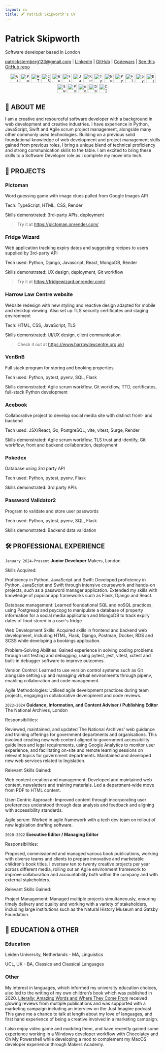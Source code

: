 ```yaml
---
layout: cv
title: 🖋️ Patrick Skipworth's CV
---
```

# Patrick Skipworth
Software developer based in London

<div id="webaddress">
  
<a href="patricksternberg123@gmail.com">patricksternberg123@gmail.com</a>
|
<a href="https://www.linkedin.com/in/patrick-skipworth-a87a20145">LinkedIn</a>
|
<a href="https://github.com/PatSternberg">GitHub</a>
|
<a href="https://www.codewars.com/users/PatSkip">Codewars</a>
|
<a href="https://github.com/PatSternberg/markdown-cv.git">See this GitHub repo</a>

</div>

<div align="center">
	<code><img width="30" src="https://user-images.githubusercontent.com/25181517/192108372-f71d70ac-7ae6-4c0d-8395-51d8870c2ef0.png" alt="Git" title="Git"/></code>
	<code><img width="30" src="https://user-images.githubusercontent.com/25181517/192109061-e138ca71-337c-4019-8d42-4792fdaa7128.png" alt="Postman" title="Postman"/></code>
	<code><img width="30" src="https://user-images.githubusercontent.com/25181517/192158954-f88b5814-d510-4564-b285-dff7d6400dad.png" alt="HTML" title="HTML"/></code>
	<code><img width="30" src="https://user-images.githubusercontent.com/25181517/183898674-75a4a1b1-f960-4ea9-abcb-637170a00a75.png" alt="CSS" title="CSS"/></code>
	<code><img width="30" src="https://user-images.githubusercontent.com/25181517/192158957-b1256181-356c-46a3-beb9-487af08a6266.png" alt="Wordpress" title="Wordpress"/></code>
	<code><img width="30" src="https://user-images.githubusercontent.com/25181517/189715289-df3ee512-6eca-463f-a0f4-c10d94a06b2f.png" alt="Figma" title="Figma"/></code>
	<code><img width="30" src="https://user-images.githubusercontent.com/25181517/117447155-6a868a00-af3d-11eb-9cfe-245df15c9f3f.png" alt="JavaScript" title="JavaScript"/></code>
	<code><img width="30" src="https://user-images.githubusercontent.com/25181517/183897015-94a058a6-b86e-4e42-a37f-bf92061753e5.png" alt="React" title="React"/></code>
	<code><img width="30" src="https://user-images.githubusercontent.com/25181517/183890598-19a0ac2d-e88a-4005-a8df-1ee36782fde1.png" alt="TypeScript" title="TypeScript"/></code>
	<code><img width="30" src="https://user-images.githubusercontent.com/25181517/183568594-85e280a7-0d7e-4d1a-9028-c8c2209e073c.png" alt="Node.js" title="Node.js"/></code>
	<code><img width="30" src="https://user-images.githubusercontent.com/25181517/183423507-c056a6f9-1ba8-4312-a350-19bcbc5a8697.png" alt="Python" title="Python"/></code>
	<code><img width="30" src="https://user-images.githubusercontent.com/25181517/183423775-2276e25d-d43d-4e58-890b-edbc88e915f7.png" alt="Flask" title="Flask"/></code>
	<code><img width="30" src="https://user-images.githubusercontent.com/25181517/184117132-9e89a93b-65fb-47c3-91e7-7d0f99e7c066.png" alt="pytest" title="pytest"/></code>
	<code><img width="30" src="https://github.com/marwin1991/profile-technology-icons/assets/62091613/9bf5650b-e534-4eae-8a26-8379d076f3b4" alt="Django" title="Django"/></code>
	<code><img width="30" src="https://user-images.githubusercontent.com/25181517/121406389-6267a300-c95e-11eb-8d67-f1e22afe8aea.png" alt="Swift" title="Swift"/></code>
	<code><img width="30" src="https://user-images.githubusercontent.com/25181517/117208740-bfb78400-adf5-11eb-97bb-09072b6bedfc.png" alt="PostgreSQL" title="PostgreSQL"/></code>
	<code><img width="30" src="https://user-images.githubusercontent.com/25181517/182884177-d48a8579-2cd0-447a-b9a6-ffc7cb02560e.png" alt="mongoDB" title="mongoDB"/></code>
	<code><img width="30" src="https://user-images.githubusercontent.com/25181517/117207330-263ba280-adf4-11eb-9b97-0ac5b40bc3be.png" alt="Docker" title="Docker"/></code>
	<code><img width="30" src="https://user-images.githubusercontent.com/25181517/183868728-b2e11072-00a5-47e2-8a4e-4ebbb2b8c554.png" alt="CI/CD" title="CI/CD"/></code>
</div>

## 👀 ABOUT ME

I am a creative and resourceful software developer with a background in web development and creative industries. I have experience in Python, JavaScript, Swift and Agile scrum project management, alongside many other commonly used technologies. Building on a previous solid foundational knowledge of web development and project management skills gained from previous roles, I bring a unique blend of technical proficiency and strong communication skills to the table. I am excited to bring these skills to a Software Developer role as I complete my move into tech.

## 💾 PROJECTS

### Pictoman

Word guessing game with image clues pulled from Google Images API

Tech: TypeScript, HTML, CSS, Render

Skills demonstrated: 3rd-party APIs, deployment

>Try it at https://pictoman.onrender.com/

### Fridge Wizard

Web application tracking expiry dates and suggesting recipes to users supplied by 3rd-party API

Tech used: Python, Django, Javascript, React, MongoDB, Render

Skills demonstrated: UX design, deployment, Git workflow

>Try it at https://fridgewizard.onrender.com/

### Harrow Law Centre website

Website redesign with new styling and reactive design adapted for mobile and desktop viewing. Also set up TLS security certificates and staging environment 	 	

Tech: HTML, CSS, JavaScript, TLS

Skills demonstrated: UI/UX design, client communication

> Check it out at https://www.harrowlawcentre.org.uk/

### VenBnB 

Full stack program for storing and booking properties

Tech used: Python, pytest, pyenv, SQL, Flask

Skills demonstrated: Agile scrum workflow, Git workflow, TTD, certificates, full-stack Python development

### Acebook

Collaborative project to develop social media site with distinct front- and backend

Tech used: JSX/React, Go, PostgreSQL, vite, vitest, Surge, Render

Skills demonstrated: Agile scrum workflow, TLS trust and identify, Git workflow, front and backend collaboration, deployment

### Pokedex

Database using 3rd party API

Tech used: Python, pytest, pyenv, Flask

Skills demonstrated: 3rd party APIs

### Password Validator2

Program to validate and store user passwords

Tech used: Python, pytest, pyenv, SQL, Flask

Skills demonstrated: Backend data validation

## 🛠️ PROFESSIONAL EXPERIENCE

`January 2024–Present`
__Junior Developer__
Makers, London

Skills Acquired:

Proficiency in Python, JavaScript and Swift: Developed proficiency in Python, JavaScript and Swift through intensive coursework and hands-on projects, such as a password manager application. Extended my skills with knowledge of popular app frameworks such as Flask, Django and React.

Database management: Learned foundational SQL and noSQL practices, using Postgresql and psycopg to manipulate a database of property information for a social media application and MongoDB to track expiry dates of food stored in a user's fridge

Web Development Skills: Acquired skills in frontend and backend web development, including HTML, Flask, Django, Postman, Docker, RDS and SCSS while developing a bookings application.

Problem-Solving Abilities: Gained experience in solving coding problems through unit testing and debugging, using pytest, jest, vitest, xctest and built-in debugger software to improve outcomes.

Version Control: Learned to use version control systems such as Git alongside setting up and managing virtual environments through pipenv, enabling collaboration and code management.

Agile Methodologies: Utilised agile development practices during team projects, engaging in collaborative development and code reviews.

`2022–2024`
__Guidance, Information, and Content Adviser / Publishing Editor__
The National Archives, London

Responsibilities:

Reviewed, maintained, and updated The National Archives' web guidance and training offerings for government departments and organisations. This involved creating new web content aligned to government accessibility guidelines and legal requirements, using Google Analytics to monitor user experience, and facilitating on-site and remote learning sessions on relevant topics for government departments. Maintained and developed new web services related to legislation.

Relevant Skills Gained:

Web content creation and management: Developed and maintained web content, newsletters and training materials. Led a department-wide move from PDF to HTML content.

User-Centric Approach: Improved content through incorporating user preferences understood through data analysis and feedback and aligning with accessibility standards.

Agile scrum: Worked in agile framework with a tech dev team on rollout of new legislation drafting software.

`2020-2022`
__Executive Editor / Managing Editor__

Responsibilities:

Proposed, commissioned and managed various book publications, working with diverse teams and clients to prepare innovative and marketable children’s book titles. I oversaw ten to twenty creative projects per year across different media, rolling out an Agile environment framework to improve collaboration and accountability both within the company and with external stakeholders.

Relevant Skills Gained:

Project Management: Managed multiple projects simultaneously, ensuring timely delivery and quality and working with a variety of stakeholders, including large institutions such as the Natural History Museum and Gatsby Foundation.

## 🧠 EDUCATION & OTHER

### Education

Leiden University, Netherlands - MA, Linguistics

UCL, UK - BA, Classics and Classical Languages

### Other

My interest in languages, which informed my university education choices, also led to the writing of my own children’s book which was published in 2020. <a href="https://justimagine.co.uk/podcast/patrick-skipworth/">Literally: Amazing Words and Where They Come From</a> received glowing reviews from multiple publications and was supported with a marketing campaign including an interview on the Just Imagine podcast. This gave me a chance to talk at length about my love of languages, and first hand experience of being a creative involved in a marketing campaign.

I also enjoy video game and modding them, and have recently gained some experience working in a Windows developer workflow with Chocolatey and Oh My Powershell while developing a mod to complement my MacOS developer experience through Makers Academy.

<!-- ### Footer

Last updated: May 2013 -->


